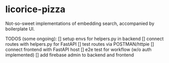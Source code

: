 # licorice-pizza
Not-so-sweet implementations of embedding search, accompanied by boilerplate UI.

TODOS (some ongoing):
[] setup envs for helpers.py in backend
[] connect routes with helpers.py for FastAPI
[] test routes via POSTMAN/httpie
[] connect frontend with FastAPI host
[] e2e test for workflow (w/o auth implemented)
[] add firebase admin to backend and frontend

